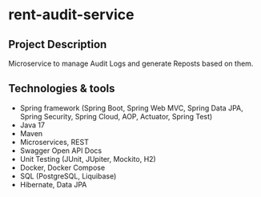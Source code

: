 # rent-audit-service

## Project Description
Microservice to manage Audit Logs and generate Reposts based on them.

## Technologies & tools
- Spring framework (Spring Boot, Spring Web MVC, Spring Data JPA, Spring Security, Spring Cloud, AOP, Actuator, Spring Test)
- Java 17
- Maven
- Microservices, REST
- Swagger Open API Docs
- Unit Testing (JUnit, JUpiter, Mockito, H2)
- Docker, Docker Compose
- SQL (PostgreSQL, Liquibase)
- Hibernate, Data JPA
